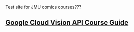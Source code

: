 Test site for JMU comics courses???
## [Google Cloud Vision API Course Guide](https://github.com/Stevenholloway/ComicBooksCourse.github.io/Google_Cloud_Vision_API.pdf)
